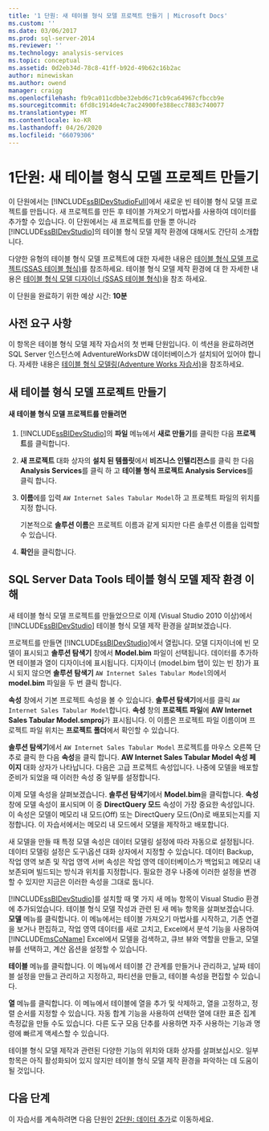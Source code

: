 ```yaml
---
title: '1 단원: 새 테이블 형식 모델 프로젝트 만들기 | Microsoft Docs'
ms.custom: ''
ms.date: 03/06/2017
ms.prod: sql-server-2014
ms.reviewer: ''
ms.technology: analysis-services
ms.topic: conceptual
ms.assetid: 0d2eb34d-78c8-41ff-b92d-49b62c16b2ac
author: minewiskan
ms.author: owend
manager: craigg
ms.openlocfilehash: fb9ca011cdbbe32ebd6c71cb9ca64967cfbccb9e
ms.sourcegitcommit: 6fd8c1914de4c7ac24900fe388ecc7883c740077
ms.translationtype: MT
ms.contentlocale: ko-KR
ms.lasthandoff: 04/26/2020
ms.locfileid: "66079306"
---
```

# <a name="lesson-1-create-a-new-tabular-model-project"></a>1단원: 새 테이블 형식 모델 프로젝트 만들기
  이 단원에서는 [!INCLUDE[ssBIDevStudioFull](../includes/ssbidevstudiofull-md.md)]에서 새로운 빈 테이블 형식 모델 프로젝트를 만듭니다. 새 프로젝트를 만든 후 테이블 가져오기 마법사를 사용하여 데이터를 추가할 수 있습니다. 이 단원에서는 새 프로젝트를 만들 뿐 아니라 [!INCLUDE[ssBIDevStudio](../includes/ssbidevstudio-md.md)]의 테이블 형식 모델 제작 환경에 대해서도 간단히 소개합니다.  
  
 다양한 유형의 테이블 형식 모델 프로젝트에 대한 자세한 내용은 [테이블 형식 모델 프로젝트&#40;SSAS 테이블 형식&#41;](tabular-models/tabular-model-projects-ssas-tabular.md)를 참조하세요. 테이블 형식 모델 제작 환경에 대 한 자세한 내용은 [테이블 형식 모델 디자이너 &#40;SSAS 테이블 형식&#41;](tabular-model-designer-ssas-tabular.md)을 참조 하세요.  
  
 이 단원을 완료하기 위한 예상 시간: **10분**  
  
## <a name="prerequisites"></a>사전 요구 사항  
 이 항목은 테이블 형식 모델 제작 자습서의 첫 번째 단원입니다. 이 섹션을 완료하려면 SQL Server 인스턴스에 AdventureWorksDW 데이터베이스가 설치되어 있어야 합니다. 자세한 내용은 [테이블 형식 모델링&#40;Adventure Works 자습서&#41;](tabular-modeling-adventure-works-tutorial.md)을 참조하세요.  
  
## <a name="create-a-new-tabular-model-project"></a>새 테이블 형식 모델 프로젝트 만들기  
  
#### <a name="to-create-a-new-tabular-model-project"></a>새 테이블 형식 모델 프로젝트를 만들려면  
  
1.  [!INCLUDE[ssBIDevStudio](../includes/ssbidevstudio-md.md)]의 **파일** 메뉴에서 **새로 만들기**를 클릭한 다음 **프로젝트**를 클릭합니다.  
  
2.  **새 프로젝트** 대화 상자의 **설치 된 템플릿**에서 **비즈니스 인텔리전스**를 클릭 한 다음 **Analysis Services**를 클릭 하 고 **테이블 형식 프로젝트 Analysis Services**를 클릭 합니다.  
  
3.  **이름**에를 입력 `AW Internet Sales Tabular Model`하 고 프로젝트 파일의 위치를 지정 합니다.  
  
     기본적으로 **솔루션 이름**은 프로젝트 이름과 같게 되지만 다른 솔루션 이름을 입력할 수 있습니다.  
  
4.  **확인**을 클릭합니다.  
  
## <a name="understanding-the-sql-server-data-tools-tabular-model-authoring-environment"></a>SQL Server Data Tools 테이블 형식 모델 제작 환경 이해  
 새 테이블 형식 모델 프로젝트를 만들었으므로 이제 (Visual Studio 2010 이상)에서 [!INCLUDE[ssBIDevStudio](../includes/ssbidevstudio-md.md)] 테이블 형식 모델 제작 환경을 살펴보겠습니다.  
  
 프로젝트를 만들면 [!INCLUDE[ssBIDevStudio](../includes/ssbidevstudio-md.md)]에서 열립니다. 모델 디자이너에 빈 모델이 표시되고 **솔루션 탐색기** 창에서 **Model.bim** 파일이 선택됩니다. 데이터를 추가하면 테이블과 열이 디자이너에 표시됩니다. 디자이너 (model.bim 탭이 있는 빈 창)가 표시 되지 않으면 **솔루션 탐색기** `AW Internet Sales Tabular Model`의에서 **model.bim** 파일을 두 번 클릭 합니다.  
  
 **속성** 창에서 기본 프로젝트 속성을 볼 수 있습니다. **솔루션 탐색기**에서를 클릭 `AW Internet Sales Tabular Model`합니다. **속성** 창의 **프로젝트 파일**에 **AW Internet Sales Tabular Model.smproj**가 표시됩니다. 이 이름은 프로젝트 파일 이름이며 프로젝트 파일 위치는 **프로젝트 폴더**에서 확인할 수 있습니다.  
  
 **솔루션 탐색기**에서 `AW Internet Sales Tabular Model` 프로젝트를 마우스 오른쪽 단추로 클릭 한 다음 **속성**을 클릭 합니다. **AW Internet Sales Tabular Model 속성 페이지** 대화 상자가 나타납니다. 다음은 고급 프로젝트 속성입니다. 나중에 모델을 배포할 준비가 되었을 때 이러한 속성 중 일부를 설정합니다.  
  
 이제 모델 속성을 살펴보겠습니다. **솔루션 탐색기**에서 **Model.bim**을 클릭합니다. **속성** 창에 모델 속성이 표시되며 이 중 **DirectQuery 모드** 속성이 가장 중요한 속성입니다. 이 속성은 모델이 메모리 내 모드(Off) 또는 DirectQuery 모드(On)로 배포되는지를 지정합니다. 이 자습서에서는 메모리 내 모드에서 모델을 제작하고 배포합니다.  
  
 새 모델을 만들 때 특정 모델 속성은 데이터 모델링 설정에 따라 자동으로 설정됩니다. 데이터 모델링 설정은 도구\옵션 대화 상자에서 지정할 수 있습니다. 데이터 Backup, 작업 영역 보존 및 작업 영역 서버 속성은 작업 영역 데이터베이스가 백업되고 메모리 내 보존되며 빌드되는 방식과 위치를 지정합니다. 필요한 경우 나중에 이러한 설정을 변경할 수 있지만 지금은 이러한 속성을 그대로 둡니다.  
  
 [!INCLUDE[ssBIDevStudio](../includes/ssbidevstudio-md.md)]를 설치할 때 몇 가지 새 메뉴 항목이 Visual Studio 환경에 추가되었습니다. 테이블 형식 모델 작성과 관련 된 새 메뉴 항목을 살펴보겠습니다. **모델** 메뉴를 클릭합니다. 이 메뉴에서는 테이블 가져오기 마법사를 시작하고, 기존 연결을 보거나 편집하고, 작업 영역 데이터를 새로 고치고, Excel에서 분석 기능을 사용하여 [!INCLUDE[msCoName](../includes/msconame-md.md)] Excel에서 모델을 검색하고, 큐브 뷰와 역할을 만들고, 모델 뷰를 선택하고, 계산 옵션을 설정할 수 있습니다.  
  
 **테이블** 메뉴를 클릭합니다. 이 메뉴에서 테이블 간 관계를 만들거나 관리하고, 날짜 테이블 설정을 만들고 관리하고 지정하고, 파티션을 만들고, 테이블 속성을 편집할 수 있습니다.  
  
 **열** 메뉴를 클릭합니다. 이 메뉴에서 테이블에 열을 추가 및 삭제하고, 열을 고정하고, 정렬 순서를 지정할 수 있습니다. 자동 합계 기능을 사용하여 선택한 열에 대한 표준 집계 측정값을 만들 수도 있습니다. 다른 도구 모음 단추를 사용하면 자주 사용하는 기능과 명령에 빠르게 액세스할 수 있습니다.  
  
 테이블 형식 모델 제작과 관련된 다양한 기능의 위치와 대화 상자를 살펴보십시오. 일부 항목은 아직 활성화되어 있지 않지만 테이블 형식 모델 제작 환경을 파악하는 데 도움이 될 것입니다.  
  
## <a name="next-steps"></a>다음 단계  
 이 자습서를 계속하려면 다음 단원인 [2단원: 데이터 추가](lesson-2-add-data.md)로 이동하세요.  
  
  
